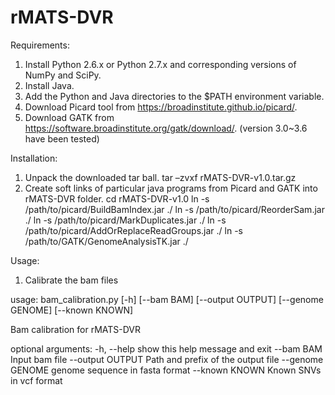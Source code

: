 # rMATS-DVR



Requirements:
1) Install Python 2.6.x or Python 2.7.x and corresponding versions of NumPy and SciPy. 
2) Install Java. 
3) Add the Python and Java directories to the $PATH environment variable.
4) Download Picard tool from https://broadinstitute.github.io/picard/.
5) Download GATK from https://software.broadinstitute.org/gatk/download/. (version 3.0~3.6 have been tested)

Installation:

1) Unpack the downloaded tar ball.
	tar –zvxf rMATS-DVR-v1.0.tar.gz
2) Create soft links of particular java programs from Picard and GATK into rMATS-DVR folder. 
	cd rMATS-DVR-v1.0
	ln -s  /path/to/picard/BuildBamIndex.jar ./
	ln -s /path/to/picard/ReorderSam.jar ./
	ln -s /path/to/picard/MarkDuplicates.jar ./
	ln -s /path/to/picard/AddOrReplaceReadGroups.jar ./
	ln -s /path/to/GATK/GenomeAnalysisTK.jar ./

Usage:

1) Calibrate the bam files 



usage: bam_calibration.py [-h] [--bam BAM] [--output OUTPUT] [--genome GENOME]
                          [--known KNOWN]

Bam calibration for rMATS-DVR

optional arguments:
  -h, --help       show this help message and exit
  --bam BAM        Input bam file
  --output OUTPUT  Path and prefix of the output file
  --genome GENOME  genome sequence in fasta format
  --known KNOWN    Known SNVs in vcf format









